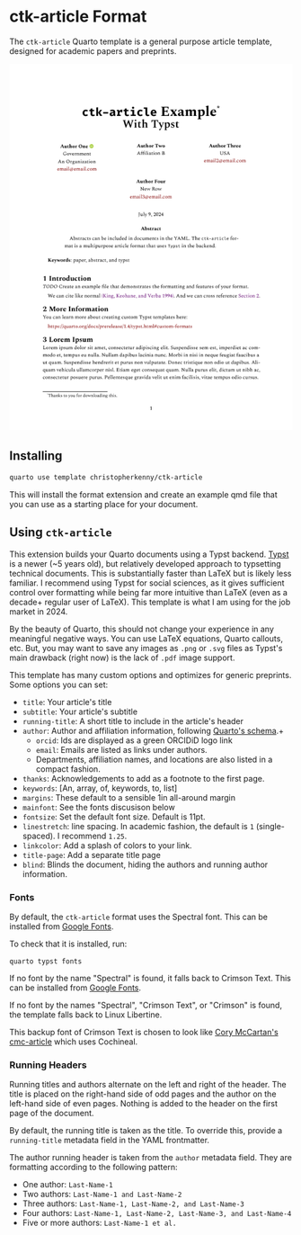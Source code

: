 # ctk-article Format

The `ctk-article` Quarto template is a general purpose article template, designed for academic papers and preprints.

<!-- pdftools::pdf_convert('template.pdf',pages = 1) -->
![[template.qmd](template.qmd)](template_1.png)

## Installing

```bash
quarto use template christopherkenny/ctk-article
```
This will install the format extension and create an example qmd file
that you can use as a starting place for your document.

## Using `ctk-article`

This extension builds your Quarto documents using a Typst backend.
[Typst](https://github.com/typst/typst) is a newer (~5 years old), but relatively developed approach to typsetting technical documents.
This is substantially faster than LaTeX but is likely less familiar.
I recommend using Typst for social sciences, as it gives sufficient control over formatting while being far more intuitive than LaTeX (even as a decade+ regular user of LaTeX).
This template is what I am using for the job market in 2024.

By the beauty of Quarto, this should not change your experience in any meaningful negative ways.
You can use LaTeX equations, Quarto callouts, etc.
But, you may want to save any images as `.png` or `.svg` files as Typst's main drawback (right now) is the lack of `.pdf` image support.

This template has many custom options and optimizes for generic preprints.
Some options you can set:

- `title`: Your article's title
- `subtitle`: Your article's subtitle
- `running-title`: A short title to include in the article's header
- `author`: Author and affiliation information, following [Quarto's schema](https://quarto.org/docs/journals/authors.html).+
    - `orcid`: Ids are displayed as a green ORCIDiD logo link
    - `email`: Emails are listed as links under authors.
    - Departments, affiliation names, and locations are also listed in a compact fashion.
- `thanks`: Acknowledgements to add as a footnote to the first page.
- `keywords`: [An, array, of, keywords, to, list]
- `margins`: These default to a sensible 1in all-around margin
- `mainfont`: See the fonts discusison below
- `fontsize`: Set the default font size. Default is 11pt.
- `linestretch`: line spacing. In academic fashion, the default is `1` (single-spaced). I recommend `1.25`.
- `linkcolor`: Add a splash of colors to your link.
- `title-page`: Add a separate title page
- `blind`: Blinds the document, hiding the authors and running author information.

### Fonts

By default, the `ctk-article` format uses the Spectral font. This can be installed from [Google Fonts](https://fonts.google.com/specimen/Spectral).

To check that it is installed, run:

```
quarto typst fonts
```

If no font by the name "Spectral" is found, it falls back to Crimson Text. This can be installed from [Google Fonts](https://fonts.google.com/specimen/Crimson+Text).

If no font by the names "Spectral", "Crimson Text", or "Crimson" is found, the template falls back to Linux Libertine.

This backup font of Crimson Text is chosen to look like [Cory McCartan's cmc-article](https://github.com/corymccartan/cmc-article) which uses Cochineal.

### Running Headers

Running titles and authors alternate on the left and right of the header.
The title is placed on the right-hand side of odd pages and the author on the left-hand side of even pages.
Nothing is added to the header on the first page of the document.

By default, the running title is taken as the title. To override this, provide a `running-title` metadata field in the YAML frontmatter.

The author running header is taken from the `author` metadata field. They are formatting according to the following pattern:

- One author: `Last-Name-1`
- Two authors: `Last-Name-1 and Last-Name-2`
- Three authors: `Last-Name-1, Last-Name-2, and Last-Name-3`
- Four authors: `Last-Name-1, Last-Name-2, Last-Name-3, and Last-Name-4`
- Five or more authors: `Last-Name-1 et al.`
